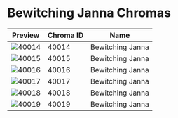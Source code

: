 # Bewitching Janna Chromas

| Preview | Chroma ID | Name |
|---------|-----------|------|
| ![40014](https://raw.communitydragon.org/latest/plugins/rcp-be-lol-game-data/global/default/v1/champion-chroma-images/40/40014.png) | 40014 | Bewitching Janna |
| ![40015](https://raw.communitydragon.org/latest/plugins/rcp-be-lol-game-data/global/default/v1/champion-chroma-images/40/40015.png) | 40015 | Bewitching Janna |
| ![40016](https://raw.communitydragon.org/latest/plugins/rcp-be-lol-game-data/global/default/v1/champion-chroma-images/40/40016.png) | 40016 | Bewitching Janna |
| ![40017](https://raw.communitydragon.org/latest/plugins/rcp-be-lol-game-data/global/default/v1/champion-chroma-images/40/40017.png) | 40017 | Bewitching Janna |
| ![40018](https://raw.communitydragon.org/latest/plugins/rcp-be-lol-game-data/global/default/v1/champion-chroma-images/40/40018.png) | 40018 | Bewitching Janna |
| ![40019](https://raw.communitydragon.org/latest/plugins/rcp-be-lol-game-data/global/default/v1/champion-chroma-images/40/40019.png) | 40019 | Bewitching Janna |